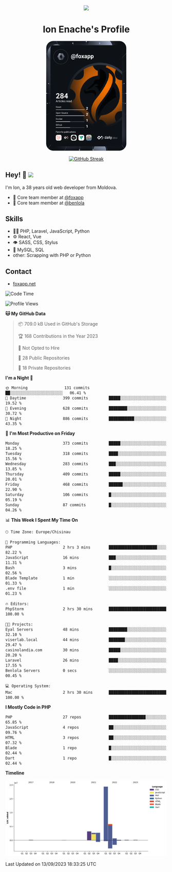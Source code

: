 <div id="header" align="center">
  <img src="https://media.giphy.com/media/M9gbBd9nbDrOTu1Mqx/giphy.gif" width="100"/>
	<h1>Ion Enache's Profile</h1>
</div>
<div align="center">
	<a href="https://app.daily.dev/foxapp"><img src="https://github.com/foxapp/foxapp/blob/master/devcard.svg" width="250" alt="Ion Enache's Dev Card"/></a>
</div>


<div align="center">
	
[![GitHub Streak](http://github-readme-streak-stats.herokuapp.com?user=foxapp&hide_border=true&date_format=M%20j%5B%2C%20Y%5D)](https://git.io/streak-stats)
	
</div>


## Hey! 👋 <img src="https://media.giphy.com/media/hvRJCLFzcasrR4ia7z/giphy.gif" width="30px"/>
I'm Ion, a 38 years old web developer from Moldova.


- 👥 Core team member at [@foxapp](https://github.com/foxapp)
- 👥 Core team member at [@benlola](https://github.com/benlola)

## Skills
- 👨‍💻 PHP, Laravel, JavaScript, Python
- ⚙️ React, Vue
- 👁️ SASS, CSS, Stylus
- 💽 MySQL, SQL
- other: Scrapping with PHP or Python

## Contact
- [foxapp.net](https://www.foxapp.net)

<!--START_SECTION:waka-->
![Code Time](http://img.shields.io/badge/Code%20Time-1%2C504%20hrs%2049%20mins-blue)

![Profile Views](http://img.shields.io/badge/Profile%20Views-0-blue)

**🐱 My GitHub Data** 

> 📦 709.0 kB Used in GitHub's Storage 
 > 
> 🏆 168 Contributions in the Year 2023
 > 
> 🚫 Not Opted to Hire
 > 
> 📜 28 Public Repositories 
 > 
> 🔑 18 Private Repositories 
 > 
**I'm a Night 🦉** 

```text
🌞 Morning                131 commits         ██░░░░░░░░░░░░░░░░░░░░░░░   06.41 % 
🌆 Daytime                399 commits         █████░░░░░░░░░░░░░░░░░░░░   19.52 % 
🌃 Evening                628 commits         ████████░░░░░░░░░░░░░░░░░   30.72 % 
🌙 Night                  886 commits         ███████████░░░░░░░░░░░░░░   43.35 % 
```
📅 **I'm Most Productive on Friday** 

```text
Monday                   373 commits         █████░░░░░░░░░░░░░░░░░░░░   18.25 % 
Tuesday                  318 commits         ████░░░░░░░░░░░░░░░░░░░░░   15.56 % 
Wednesday                283 commits         ███░░░░░░░░░░░░░░░░░░░░░░   13.85 % 
Thursday                 409 commits         █████░░░░░░░░░░░░░░░░░░░░   20.01 % 
Friday                   468 commits         ██████░░░░░░░░░░░░░░░░░░░   22.90 % 
Saturday                 106 commits         █░░░░░░░░░░░░░░░░░░░░░░░░   05.19 % 
Sunday                   87 commits          █░░░░░░░░░░░░░░░░░░░░░░░░   04.26 % 
```


📊 **This Week I Spent My Time On** 

```text
🕑︎ Time Zone: Europe/Chisinau

💬 Programming Languages: 
PHP                      2 hrs 3 mins        █████████████████████░░░░   82.22 % 
JavaScript               16 mins             ███░░░░░░░░░░░░░░░░░░░░░░   11.31 % 
Bash                     3 mins              █░░░░░░░░░░░░░░░░░░░░░░░░   02.56 % 
Blade Template           1 min               ░░░░░░░░░░░░░░░░░░░░░░░░░   01.33 % 
.env file                1 min               ░░░░░░░░░░░░░░░░░░░░░░░░░   01.23 % 

🔥 Editors: 
PhpStorm                 2 hrs 30 mins       █████████████████████████   100.00 % 

🐱‍💻 Projects: 
Eyal Servers             48 mins             ████████░░░░░░░░░░░░░░░░░   32.10 % 
viserlab.local           44 mins             ███████░░░░░░░░░░░░░░░░░░   29.47 % 
casinolandia.com         30 mins             █████░░░░░░░░░░░░░░░░░░░░   20.20 % 
Laravel                  26 mins             ████░░░░░░░░░░░░░░░░░░░░░   17.55 % 
Benlola Servers          0 secs              ░░░░░░░░░░░░░░░░░░░░░░░░░   00.45 % 

💻 Operating System: 
Mac                      2 hrs 30 mins       █████████████████████████   100.00 % 
```

**I Mostly Code in PHP** 

```text
PHP                      27 repos            ████████████████░░░░░░░░░   65.85 % 
JavaScript               4 repos             ██░░░░░░░░░░░░░░░░░░░░░░░   09.76 % 
HTML                     3 repos             ██░░░░░░░░░░░░░░░░░░░░░░░   07.32 % 
Blade                    1 repo              █░░░░░░░░░░░░░░░░░░░░░░░░   02.44 % 
Dart                     1 repo              █░░░░░░░░░░░░░░░░░░░░░░░░   02.44 % 
```



**Timeline**

![Lines of Code chart](https://raw.githubusercontent.com/foxapp/foxapp/master/assets/bar_graph.png)


 Last Updated on 13/09/2023 18:33:25 UTC
<!--END_SECTION:waka-->

